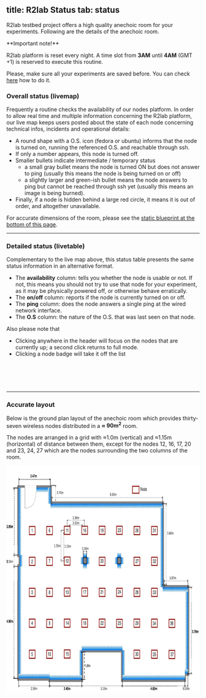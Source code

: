 title: R2lab Status
tab: status
---

R2lab testbed project offers a high quality anechoic room for your experiments. Following are the details of the anechoic room.


<div class="alert alert-danger" role="alert" markdown="1">
**Important note!**

R2lab platform is reset every night. A time slot from **3AM** until
**4AM** (GMT +1) is reserved to execute this routine.

Please, make sure all your experiments are saved before. You can check
[here](tuto-02-michelle.md#main) how to do it.
</div>

### Overall status (livemap)

Frequently a routine checks the availability of our nodes platform. In
order to allow real time and multiple information concerning the R2lab
platform, our live map keeps users posted about the state of each
node concerning technical infos, incidents and operational details:

* A round shape with a O.S. icon (fedora or ubuntu) informs that the node is turned on, running the
  referenced O.S. and reachable through ssh.
* If only a number appears, this node is turned off.
* Smaller bullets indicate intermediate / temporary status
  * a small gray bullet means the node is turned ON but does not answer to ping
  (usually this means the node is being turned on or off)
  * a slightly larger and green-ish bullet means the node answers to ping but cannot be
  reached through ssh yet (usually this means an image is being
  burned).
* Finally, if a node is hidden behind a large red circle, it means it
  is out of order, and altogether unavailable.

For accurate dimensions of the room, please see the [static blueprint
at the bottom of this page](#accurate-layout).

<div id="livemap_container"></div>
<script type="text/javascript" src="/plugins/livemap.js"></script>
<script>livemap_show_rxtx_rates = true;</script>
<style type="text/css"> @import url("/plugins/livemap.css"); </style>

***

### Detailed status (livetable)

Complementary to the live map above, this status table presents the same status information in an alternative format.

* The <b>availability</b> column: 
  tells you whether the node is usable or not. If not, this means you should not try to use that node for your experiment, as it may be physically powered off, or otherwise behave erratically.
* The <b>on/off</b> column:
  reports if the node is currently turned on or off.
* The <b>ping</b> column: 
  does the node answers a single ping at the wired network interface.
* The <b>O.S</b> column:
  the nature of the O.S. that was last seen on that node.

Also please note that 

 * Clicking anywhere in the header will focus on the nodes that are currently up; a second click returns to full mode.
 * Clicking a node badge will take it off the list

<br />

<table class="table table-condensed" id='livetable_container'> </table>
<script type="text/javascript" src="/plugins/livetable.js"></script>
<script>livetable_show_rxtx_rates = true;</script>
<style type="text/css"> @import url("/plugins/livetable.css"); </style>

<br />

***

### Accurate layout

Below is the ground plan layout of the anechoic room which provides thirty-seven wireless nodes distributed in a **≈ 90m<sup>2</sup>** room.

The nodes are arranged in a grid with ≈1.0m (vertical) and ≈1.15m (horizontal) of distance between them, except for the nodes 12, 16, 17, 20 and 23, 24, 27 which are the nodes surrounding the two columns of the room.

<left>
	<img src="/assets/img/status.png" style="width:950px; height:592px;"/><br>
	<!-- <center> Fig. 1 - Resources status</center> -->
</left>

<br />

